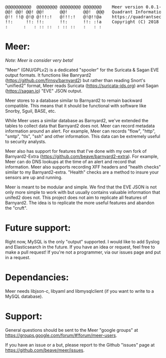 
<pre>
@@@@@@@@@@  @@@@@@@@ @@@@@@@@ @@@@@@@    Meer version 0.0.1-git
@@! @@! @@! @@!      @@!      @@!  @@@   Quadrant Information Security
@!! !!@ @!@ @!!!:!   @!!!:!   @!@!!@a    https://quadrantsec.com
!!:     !!: !!:      !!:      !!: :!a    Copyright (C) 2018
:      :   : :: ::  : :: ::   :   : :
</pre>

# Meer:

<i>Note: Meer is consider very beta!</i>

"Meer" (GNU/GPLv2) is a dedicated "spooler" for the Suricata & Sagan EVE output formats.  It 
functions like Banryard2 (https://github.com/firnsy/barnyard2) but rather than reading Snort's 
"unified2" format, Meer reads Suricata (https://suricata-ids.org) and Sagan (https://sagan.io) 
"EVE" JSON output. 

Meer stores to a database similar to Barnyard2 to remain backward compatible.  This means that
it should be functional with software like Snorby, Sguil, BASE, etc. 

While Meer uses a similar database as Barnyard2,  we've extended the tables to collect data that
Barnyard2 does not.  Meer can record metadata information around an alert.  For example,  Meer
can records "flow", "http", "smtp", "tls", "ssh" and other information.  This data can be extremely 
useful to security analysts.

Meer also has support for features that I've done with my own fork of Barnyard2-Extra (https://github.com/beave/barnyard2-extra).  For example,  Meer can do DNS lookups at the time of an alert and 
record that information.  Meer also supports recording XFF headers and "health checks" similar 
to my Barnyard2-extra.  "Health" checks are a method to insure your sensors are up and running. 

Meer is meant to be modular and simple.  We find that the EVE JSON is not only more simple to
work with but usually contains valuable information that unifed2 does not.  This project does 
not aim to replicate all features of Barnyard2.  The idea is to replicate the more useful features
and abandon the "cruft". 

# Future support:

Right now,  MySQL is the only "output" supported.  I would like to add Syslog and Elasticsearch
in the future.  If you have an idea or request,  feel free to make a pull request!  If you're 
not a programmer,  via our issues page and put in a request. 

# Dependancies:

Meer needs libjson-c,  libyaml and libmysqlclient (if you want to write to a MySQL database). 

# Support:

General questions should be sent to the Meer "google groups" at https://groups.google.com/forum/#!forum/meer-users. 

If you have an issue or a but,  please report to the Github "issues" page at https://github.com/beave/meer/issues.




